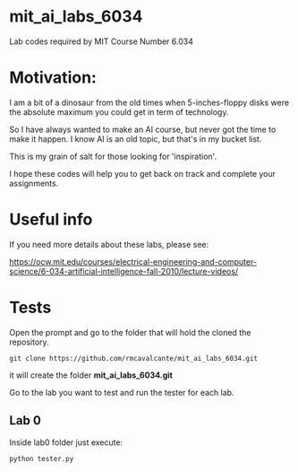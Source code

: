 # mit_ai_labs_6034
Lab codes required by MIT Course Number 6.034

# Motivation:

I am a bit of a dinosaur from the old times when 5-inches-floppy disks were the absolute maximum you could get in term of technology.

So I have always wanted to make an AI course, but never got the time to make it happen. I know AI is an old topic, but that's in my bucket list. 

This is my grain of salt for those looking for 'inspiration'.

I hope these codes will help you to get back on track and complete your assignments.

# Useful info

If you need more details about these labs, please see:

https://ocw.mit.edu/courses/electrical-engineering-and-computer-science/6-034-artificial-intelligence-fall-2010/lecture-videos/

# Tests

Open the prompt and go to the folder that will hold the cloned the repository.

```
git clone https://github.com/rmcavalcante/mit_ai_labs_6034.git
```

it will create the folder **mit_ai_labs_6034.git**

Go to the lab you want to test and run the tester for each lab.

## Lab 0

Inside lab0 folder just execute:
```
python tester.py
```

